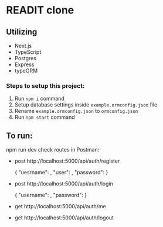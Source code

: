 # READIT clone

## Utilizing

- Next.js
- TypeScript
- Postgres
- Express
- typeORM

### Steps to setup this project:

1. Run `npm i` command
2. Setup database settings inside `example.ormconfig.json` file
3. Rename `example.ormconfig.json` to `ormconfig.json`
4. Run `npm start` command

## To run:

npm run dev
check routes in Postman:

- post http://localhost:5000/api/auth/register

  {
  "uesrname": ,
  "user": ,
  "password":
  }

- post http://localhost:5000/api/auth/login

  {
  "username": ,
  "password":
  }

- get http://localhost:5000/api/auth/me
- get http://localhost:5000/api/auth/logout
